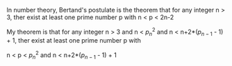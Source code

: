 In number theory, Bertand's postulate is the theorem that for any integer n > 3, ther exist at least one prime number p with
n < p < 2n-2

My theorem is that for any integer n > 3 and n < $p_n^2$ and n < n+2*($p_{n-1}$ - 1) + 1, ther exist at least one prime number p with

n < p < $p_n^2$ and n < n+2*($p_{n-1}$ - 1) + 1

